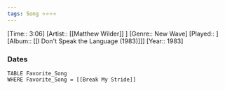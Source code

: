 ```yaml
---
tags: Song ⭐⭐⭐⭐ 
---
```

[Time:: 3:06]
[Artist:: [[Matthew Wilder]] ]
[Genre:: New Wave]
[Played:: ]
[Album:: [[I Don't Speak the Language (1983)]]]
[Year:: 1983]
### Dates
````dataview
TABLE Favorite_Song
WHERE Favorite_Song = [[Break My Stride]]
````